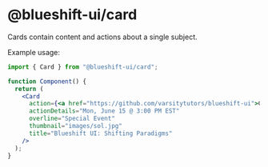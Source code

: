 # @blueshift-ui/card

Cards contain content and actions about a single subject.

Example usage:

```jsx
import { Card } from "@blueshift-ui/card";

function Component() {
  return (
    <Card
      action={<a href="https://github.com/varsitytutors/blueshift-ui">Check it out!</a>}
      actionDetails="Mon, June 15 @ 3:00 PM EST"
      overline="Special Event"
      thumbnail="images/sol.jpg"
      title="Blueshift UI: Shifting Paradigms"
    />
  );
}

```
